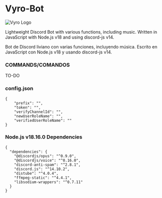 # Vyro-Bot

![Vyro Logo](https://media.discordapp.net/attachments/1092408398307397732/1092409287835390042/image.png)

Lightweight Discord Bot with various functions, including music. Written in JavaScript with Node.js v18 and using discord-js v14.

Bot de Discord liviano con varias funciones, incluyendo música. Escrito en JavaScript con Node.js v18 y usando discord-js v14.

### COMMANDS/COMANDOS
TO-DO

### config.json
```
{
	"prefix": "",
	"token": "",
	"verifyChannelId": "",
	"newUserRoleName": "",
	"verifiedUserRoleName": ""
}
```
### Node.js v18.16.0 Dependencies
```
{
  "dependencies": {
    "@discordjs/opus": "^0.9.0",
    "@discordjs/voice": "^0.16.0",
    "discord-anti-spam": "^2.8.1",
    "discord.js": "^14.10.2",
    "distube": "^4.0.4",
    "ffmpeg-static": "^4.4.1",
    "libsodium-wrappers": "^0.7.11"
  }
}
```
